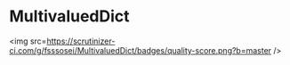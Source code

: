 # MultivaluedDict
<img src=https://scrutinizer-ci.com/g/fsssosei/MultivaluedDict/badges/quality-score.png?b=master />
